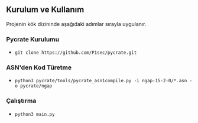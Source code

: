 ## Kurulum ve Kullanım

Projenin kök dizininde aşağıdaki adımlar sırayla uygulanır.

### Pycrate Kurulumu
- `git clone https://github.com/P1sec/pycrate.git`
### ASN'den Kod Türetme
- `python3 pycrate/tools/pycrate_asn1compile.py -i ngap-15-2-0/*.asn -o pycrate/ngap`
### Çalıştırma
- `python3 main.py`
